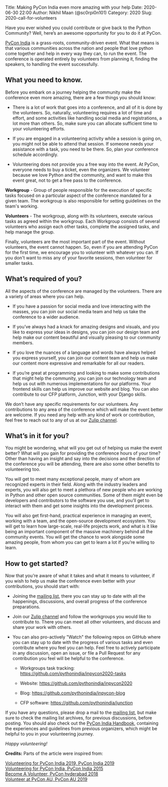 Title: Making PyCon India even more amazing with your help
Date: 2020-06-30 22:00
Author: Nikhil Maan (@sc0rpi0n101)
Category: 2020
Slug: 2020-call-for-volunteers

Have you ever wished you could contribute or give back to the Python Community? Well, here’s an awesome opportunity for you to do it at PyCon. 

[PyCon India](https://in.pycon.org/2020/) is a grass-roots, community-driven event. What that means is that various communities across the nation and people that love python come together and help in every way they can, to run the event. The conference is operated entirely by volunteers from planning it, finding the speakers, to handling the event successfully.

<!-- PELICAN_END_SUMMARY -->

## What you need to know. 

Before you embark on a journey helping the community make the conference even more amazing, there are a few things you should know:

* There is a lot of work that goes into a conference, and all of it is done by the volunteers. So, naturally, volunteering requires a lot of time and effort, and some activities like handling social media and registrations, a lot more than others. So, make sure you can allocate sufficient time to your volunteering efforts. 


* If you are engaged in a volunteering activity while a session is going on, you might not be able to attend that session. If someone needs your assistance with a task, you need to be there. So, plan your conference schedule accordingly. 


* Volunteering does not provide you a free way into the event. At PyCon, everyone needs to buy a ticket, even the organizers. We volunteer because we love Python and the community, and want to make this event great, not to get a free pass to the conference. 

__Workgroup__ - Group of people responsible for the execution of specific tasks focused on a particular aspect of the conference mandated for a given team. The workgroup is also responsible for setting guidelines on the team's working.

__Volunteers__ - The workgroup, along with its volunteers, execute various tasks as agreed within the workgroup. Each Workgroup consists of several volunteers who assign each other tasks, complete the assigned tasks, and help manage the group.

Finally, volunteers are the most important part of the event. Without volunteers, the event cannot happen. So, even if you are attending PyCon for the first time, we encourage you to volunteer with whatever you can. If you don't want to miss any of your favorite sessions, then volunteer for smaller tasks.

## What’s required of you?

All the aspects of the conference are managed by the volunteers. There are a variety of areas where you can help.

* If you have a passion for social media and love interacting with the masses, you can join our social media team and help us take the conference to a wider audience. 


* If you’ve always had a knack for amazing designs and visuals, and you like to express your ideas in designs, you can join our design team and help make our content beautiful and visually pleasing to our community members. 


* If you love the nuances of a language and words have always helped you express yourself, you can join our content team and help us make our content more expressive and remarkable for all our readers. 


* If you’re great at programming and looking to make some contributions that might help the community, you can join our technology team and help us out with numerous implementations for our platforms. Your frontend skills can help us improve our website and blog. You can also contribute to our CFP platform, Junction, with your Django skills. 

We don’t have any specific requirements for our volunteers. Any contributions to any area of the conference which will make the event better are welcome. If you need any help with any kind of work or contribution, feel free to reach out to any of us at our [Zulip channel](https://pyconindia.zulipchat.com/). 

## What’s in it for you?

You might be wondering, what will you get out of helping us make the event better? What will you gain for providing the conference hours of your time? Other than having an insight and say into the decisions and the direction of the conference you will be attending, there are also some other benefits to volunteering too. 

You will get to meet many exceptional people, many of whom are recognized experts in their field. Along with the industry leaders and experts, you will also get to meet a plethora of new people who are working in Python and other open source communities. Some of them might even be developers and contributors to the software you use, and you’ll get to interact with them and get some insights into the development process. 

You will also get first-hand, practical experience in managing an event, working with a team, and the open-source development ecosystem. You will get to learn how large-scale, real-life projects work, and what is it like being an important component of the massive machinery behind all the community events. You will get the chance to work alongside some amazing people, from whom you can get to learn a lot if you’re willing to learn. 

## How to get started?

Now that you’re aware of what it takes and what it means to volunteer, if you wish to help us make the conference even better with your contributions, you should start with:

* Joining the [mailing list](https://mail.python.org/mailman/listinfo/inpycon), there you can stay up to date with all the happenings, discussions, and overall progress of the conference preparations. 


* Join our [Zulip channel](https://pyconindia.zulipchat.com/) and follow the workgroups you would like to contribute to. There you can meet all other volunteers, and discuss and share your work with others. 


* You can also pro-actively "Watch" the following repos on GitHub where you can stay up to date with the progress of various tasks and even contribute where you feel you can help. Feel free to actively participate in any discussion, open an issue, or file a Pull Request for any contribution you feel will be helpful to the conference.

  * Workgroups task tracking: https://github.com/pythonindia/inpycon2020-tasks

  * Website: https://github.com/pythonindia/inpycon2020

  * Blog: https://github.com/pythonindia/inpycon-blog

  * CFP software: https://github.com/pythonindia/junction

If you have any questions, please drop a mail to the [mailing list](https://mail.python.org/mailman/listinfo/inpycon), but make sure to check the mailing list archives, for previous discussions, before posting. You should also check out the [PyCon India Handbook](https://github.com/pythonindia/pyconindia-handbook), containing the experiences and guidelines from previous organizers, which might be helpful to you in your volunteering journey. 

*Happy volunteering!*

__Credits:__ Parts of the article were inspired from:

[Volunteering for PyCon India 2019, PyCon India 2019](https://in.pycon.org/blog/2019/volunteering-for-pycon-india-2019.html)  
[Volunteering for PyCon India, PyCon India 2015](https://in.pycon.org/blog/2015/volunteering-for-pycon-india-2015.html)   
[Become A Volunteer, PyCon hyderabad 2018](https://in.pycon.org/2018/volunteer.html)  
[Volunteer at PyCon AU, PyCon AU 2019](https://2019.pycon-au.org/volunteer/)
